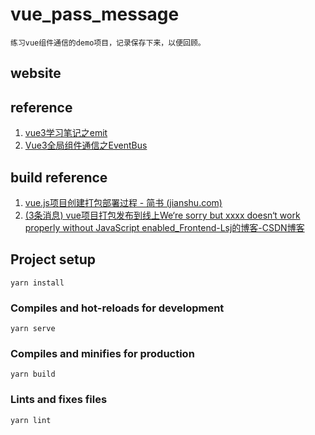 # vue_pass_message
    练习vue组件通信的demo项目，记录保存下来，以便回顾。

## website

## reference
1. [vue3学习笔记之emit](https://juejin.cn/post/7026343868773875720)
2. [Vue3全局组件通信之EventBus](https://www.jianshu.com/p/d8d55d8f0c48)

## build reference
1. [vue.js项目创建打包部署过程 - 简书 (jianshu.com)](https://www.jianshu.com/p/5d90d862f80e)
2. [(3条消息) vue项目打包发布到线上We‘re sorry but xxxx doesn‘t work properly without JavaScript enabled_Frontend-Lsj的博客-CSDN博客](https://blog.csdn.net/qq_43299315/article/details/108749318)


## Project setup
```
yarn install
```

### Compiles and hot-reloads for development
```
yarn serve
```

### Compiles and minifies for production
```
yarn build
```

### Lints and fixes files
```
yarn lint
```
